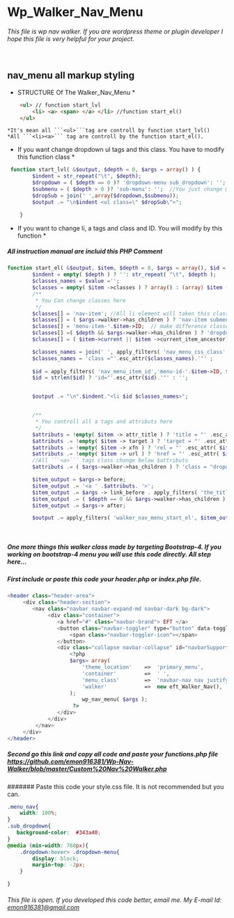 # Wp_Walker_Nav_Menu
*This file is wp nav walker. If you are wordpress theme or plugin developer I hope this file is very helpful for your project.*
   <br><br><br>
   
## nav_menu all markup styling

* STRUCTURE Of The Walker_Nav_Menu *
```html
    <ul> // function start_lvl
        <li> <a> <span> </a> </li> //function start_el()
    </ul>
```    
    *It's mean all ```<ul>```tag are controll by function start_lvl()
    *All ```<li><a>``` tag are controll by the function start_el().
 

* If you want change dropdown ul tags and this class. You have to modify this function class * 
`````php
 function start_lvl( &$output, $depth = 0, $args = array() ) {
        $indent = str_repeat("\t", $depth);
        $dropdown = ( $depth == 0 )? 'dropdown-menu sub_dropdown': ''; //You just change @dropdown-menu
        $submenu = ( $depth > 0 )? 'sub-menu': '';  //You just change @sub-menu
        $dropSub = join(' ',array($dropdown,$submenu));
        $output .= "\n$indent <ul class=\" $dropSub\">";

    }
`````

* If you want to change li, a tags and class and ID. You will modify by this function *
##### All instruction manual are incluid this PHP Comment 
```php
function start_el( &$output, $item, $depth = 0, $args = array(), $id = 0 ) {
        $indent = empty( $depth ) ? '': str_repeat( "\t", $depth );
        $classes_names = $value ='';
        $classes = empty( $item ->classes ) ? array() : (array) $item ->classes;
        /**
         * You Can change classes here
         */
        $classes[] = 'nav-item'; //All li element will taken this class.-- @nav-item
        $classes[] = ( $args->walker->has_children ) ? 'nav-item submenu dropdown' : ''; //Just dropdown li element taken this-- @dropdown 
        $classes[] = 'menu-item-'.$item->ID;  // make difference classes all deffernt deffernt menu
        $classes[] =( $depth && $args->walker->has_children ) ? 'dropdown-submenu' : '';//sunmenu's submenu @dropdown-submenu 
        $classes[] = ( $item->current || $item ->current_item_ancestor) ? 'active' : '';//Current @active

        $classes_names = join(' ', apply_filters( 'nav_menu_css_class', array_filter( $classes, ), $item, $args ));
        $classes_names = 'class ="'.esc_attr($classes_names).'"' ;
        
        $id = apply_filters( 'nav_menu_item_id','menu-id-'.$item->ID, $item, $args );//May change menu id prefex or add static id
        $id = strlen($id) ? 'id="'.esc_attr($id).'"' : '';


        $output .= "\n".$indent."<li $id $classes_names>";


        /**
         * You controll all a tags and attributs here
         */
        $attributs = !empty( $item -> attr_title ) ? 'title = "' .esc_attr( $item -> attr_title ). '"' : '';
        $attributs .= !empty( $item -> target ) ? 'target = "' .esc_attr( $item -> target ). '"' : '';
        $attributs .= !empty( $item -> xfn ) ? 'rel = "' .esc_attr( $item -> xnf ). '"'  : '';
        $attributs .= !empty( $item -> url ) ? 'href = "' .esc_attr( $item -> url ). '" ' : '';
        //All ```<a>``` tags class change below $attributs
        $attributs .= ( $args->walker->has_children ) ? 'class = "dropdown-toggle nav-link" data-toggle="dropdown"' : 'class = "nav-link"'; //change <a> tags class

        $item_output = $args-> before;
        $item_output .= '<a ' .$attributs. '>';
        $item_output .= $args -> link_before . apply_filters( 'the_title', $item -> title, $item-> ID ).$args-> link_after;
        $item_output .= ( $depth == 0 && $args->walker->has_children ) ? '</a>' : '</a>';
        $item_output .= $args-> after;

        $output .= apply_filters( 'walker_nav_menu_start_el', $item_output , $item, $depth, $args );
        
        

```     

##### One more things this walker class made by targeting Bootstrap-4. If you working on bootstrap-4 menu you will use this code directly. All step here...

##### First include or paste this code your header.php or index.php file.

```php
<header class="header-area">
	 <div class="header-section">
	 	<nav class="navbar navbar-expand-md navbar-dark bg-dark">
			 <div class="container">
				<a href="#" class="navbar-brand"> EFT </a>
				<button class="navbar-toggler" type="button" data-toggle="collapse" data-target="#navbarSupportedContent" aria-controls="navbarSupportedContent" aria-expanded="false" aria-label="Toggle navigation">
	 				<span class="navbar-toggler-icon"></span>
				</button>
				<div class="collapse navbar-collapse" id="navbarSupportedContent">
					<?php
					$args= array(
						'theme_location' 	=> 	'primary_menu',
						'container'    		=> 	' ',
						'menu_class'		=>	'navbar-nav nav justify-content-end menu_nav',
						'walker'			=> 	new eft_Walker_Nav(),
					);
					 	wp_nav_menu( $args ); 
					 ?>
				</div>
			 </div>
		 </nav>
	 </div>
</header>
```
##### Second go this link and copy all code and paste your functions.php file https://github.com/emon916381/Wp-Nav-Walker/blob/master/Custom%20Nav%20Walker.php 

####### Paste this code your style.css file. It is not recommended but you can.
```css
.menu_nav{
    width: 100%;
}
.sub_dropdown{
   background-color:  #343a40;
}
@media (min-width: 768px){
    .dropdown:hover> .dropdown-menu{
        display: block;
        margin-top: -2px;
    }

}

 ```

###### This file is open. If you developed this code better, email me. My E-mail Id: emon916381@gmail.com



